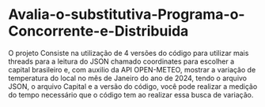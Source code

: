 # Avalia-o-substitutiva-Programa-o-Concorrente-e-Distribuida

O projeto Consiste na utilização de 4 versões do código para utilizar mais threads para a leitura do JSON chamado coordinates para escolher a capital brasileiro e, com auxilio da API OPEN-METEO, mostrar a variação de temperatura do local no mês de Janeiro do ano de 2024, tendo o arquivo JSON, o arquivo Capital e a versão do código, você pode realizar a medição do tempo necessário que o código tem ao realizar essa busca de variação.
